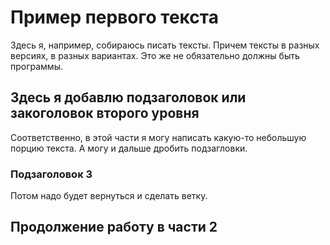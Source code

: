 # Пример первого текста
Здесь я, например, собираюсь писать тексты. Причем тексты в разных версиях, в разных вариантах. Это же не обязательно должны быть программы.
## Здесь я добавлю подзаголовок или закоголовок второго уровня
Соответственно, в этой части я могу написать какую-то небольшую порцию текста. А могу и дальше дробить подзагловки.
### Подзаголовок 3
Потом надо будет вернуться и сделать ветку.
## Продолжение работу в части 2